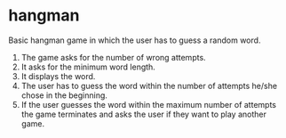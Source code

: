 # hangman
Basic hangman game in which the user has to guess a random word. 

1. The game asks for the number of wrong attempts.
2. It asks for the minimum word length.
3. It displays the word.
4. The user has to guess the word within the number of attempts he/she chose in the beginning.
5. If the user guesses the word within the maximum number of attempts the game terminates and asks the user if they want to play another game.

